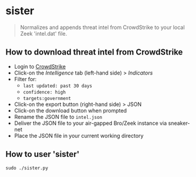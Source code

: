 # sister
> Normalizes and appends threat intel from CrowdStrike to your local Zeek 'intel.dat' file.

## How to download threat intel from CrowdStrike
- Login to [CrowdStrike](https://falcon.crowdstrike.com/login/)
- Click-on the *Intelligence* tab (left-hand side) > *Indicators*
- Filter for:
  - `last updated: past 30 days`
  - `confidence: high`
  - `targets:government`
- Click-on the export button (right-hand side) > JSON
- Click-on the download button when prompted
- Rename the JSON file to `intel.json`
- Deliver the JSON file to your air-gapped Bro/Zeek instance via sneaker-net
- Place the JSON file in your current working directory

## How to user 'sister'
```
sudo ./sister.py
```
